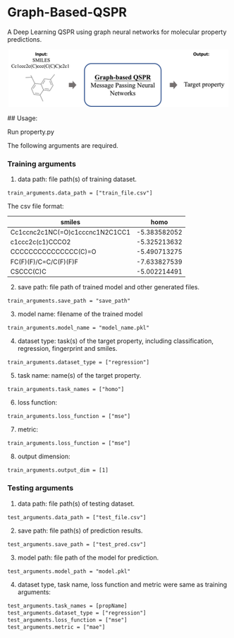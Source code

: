 # Graph-Based-QSPR
A Deep Learning QSPR using graph neural networks for molecular property predictions.
<p align="center">
<img src="./docs/diagram.png", width="500"/>
</p>
## Usage:

Run property.py

The following arguments are required.

### Training arguments

1. data path: file path(s) of training dataset.
```
train_arguments.data_path = ["train_file.csv"]
```
  The csv file format:

| smiles                             | homo         | 
| ---------------------------------- | ------------ | 
| Cc1ccnc2c1NC(=O)c1cccnc1N2C1CC1	   | -5.383582052 |
| c1ccc2c(c1)CCCO2	                 | -5.325213632 |
| CCCCCCCCCCCCCCC(C)=O	             | -5.490713275 |
| FC(F)(F)/C=C/C(F)(F)F	             | -7.633827539 |
| CSCCC(C)C	                         | -5.002214491 | 

2. save path: file path of trained model and other generated files.
```
train_arguments.save_path = "save_path"
```
3. model name: filename of the trained model
```
train_arguments.model_name = "model_name.pkl"
```
4. dataset type: task(s) of the target property, including classification, regression, fingerprint and smiles. 
```
train_arguments.dataset_type = ["regression"]
```
5. task name: name(s) of the target property.
```
train_arguments.task_names = ["homo"]
```
6. loss function:
```
train_arguments.loss_function = ["mse"]
```
7. metric:
```
train_arguments.loss_function = ["mse"]
```
8. output dimension:
```
train_arguments.output_dim = [1]
```

### Testing arguments
1. data path: file path(s) of testing dataset.
```
test_arguments.data_path = ["test_file.csv"]
```
2. save path: file path(s) of prediction results.
```
test_arguments.save_path = ["test_pred.csv"]
```
3. model path: file path of the model for prediction.
```
test_arguments.model_path = "model.pkl"
```
4. dataset type, task name, loss function and metric were same as training arguments:
```
test_arguments.task_names = [propName]
test_arguments.dataset_type = ["regression"]
test_arguments.loss_function = ["mse"]
test_arguments.metric = ["mae"]
```
